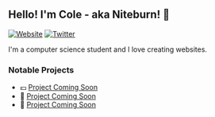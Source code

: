 ## Hello! I'm Cole - aka Niteburn! 👋

[![Website](https://img.shields.io/badge/Website-cole.gg-blue?style=for-the-badge&url=https%3A%2F%2Fcole.gg)](https://cole.gg)
[![Twitter](https://img.shields.io/badge/Follow%20%40Niteburn-206-blue?style=for-the-badge&logo=twitter)](https://twitter.com/niteburn)

I'm a computer science student and I love creating websites.

### Notable Projects
- 💴 [Project Coming Soon](https://github.com/colecline)
- 📸 [Project Coming Soon](https://github.com/colecline)
- 🚀 [Project Coming Soon](https://github.com/colecline)
